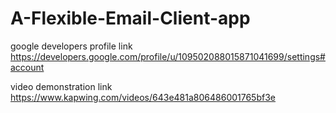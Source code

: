 # A-Flexible-Email-Client-app

google developers profile link https://developers.google.com/profile/u/109502088015871041699/settings#account

video demonstration link https://www.kapwing.com/videos/643e481a806486001765bf3e
